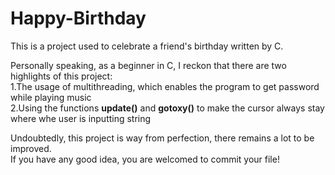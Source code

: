 # Happy-Birthday
This is a project used to celebrate a friend's birthday written by C.

Personally speaking, as a beginner in C, I reckon that there are two highlights of this project:  
    1.The usage of multithreading, which enables the program to get password while playing music  
    2.Using the functions **update()** and **gotoxy()** to make the cursor always stay where whe user is inputting string  
  
Undoubtedly, this project is way from perfection, there remains a lot to be improved.  
If you have any good idea, you are welcomed to commit your file!
